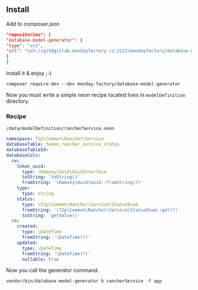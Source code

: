 ## Install

Add to composer.json

```json
"repositories": {
"database-model-generator": {
"type": "vcs",
"url": "ssh://git@gitlab.mondayfactory.cz:2222/mondayfactory/database-model-generator.git"
}
}
```

Install it & enjoy ;-)

`composer require-dev --dev monday-factory/database-model-generator`

Now you must write a simple neon recipe located lives in `modelDefinition` directory.

### Recipe

`/data/modelDefinition/rancherService.neon`

```yaml
namespace: T2p\Common\Rancher\Service
databaseTable: token_rancher_service_status
databaseTableId:
databaseCols:
  rw:
    token_uuid:
      type: \Ramsey\Uuid\UuidInterface
      toString: 'toString()'
      fromString: '\Ramsey\Uuid\Uuid::fromString(?)'
    type:
      type: string
    status:
      type: \T2p\Common\Rancher\Service\StatusEnum
      fromString: '\T2p\Common\Rancher\Service\StatusEnum::get(?)'
      toString: 'getValue()'
  ro:
    created:
      type: \DateTime
      fromString: '\DateTime(?)'
    updated:
      type: \DateTime
      fromString: '\DateTime(?)'
      nullable: true
```

Now you call the generator command.

`vendor/bin/database-model-generator b rancherService -f app`
